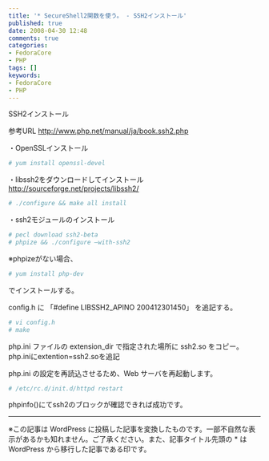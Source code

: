 ```yaml
---
title: '* SecureShell2関数を使う。 - SSH2インストール'
published: true
date: 2008-04-30 12:48
comments: true
categories:
- FedoraCore
- PHP
tags: []
keywords:
- FedoraCore
- PHP
---
```

SSH2インストール

参考URL
http://www.php.net/manual/ja/book.ssh2.php

・OpenSSLインストール
```sh
# yum install openssl-devel
```

・libssh2をダウンロードしてインストール
http://sourceforge.net/projects/libssh2/
```sh
# ./configure && make all install
```

・ssh2モジュールのインストール
```sh
# pecl download ssh2-beta
# phpize && ./configure –with-ssh2
```

※phpizeがない場合、
```sh
# yum install php-dev
```
でインストールする。

config.h に
「#define LIBSSH2_APINO 200412301450」
を追記する。
```sh
# vi config.h
# make
```

php.ini ファイルの extension_dir で指定された場所に ssh2.so をコピー。
php.iniにextention=ssh2.soを追記

php.ini の設定を再読込させるため、Web サーバを再起動します。
```sh
# /etc/rc.d/init.d/httpd restart
```

phpinfo()にてssh2のブロックが確認できれば成功です。

---
※この記事は WordPress に投稿した記事を変換したものです。一部不自然な表示があるかも知れません。ご了承ください。また、記事タイトル先頭の * は WordPress から移行した記事である印です。
